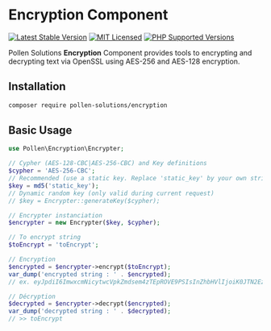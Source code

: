 # Encryption Component

[![Latest Stable Version](https://img.shields.io/packagist/v/pollen-solutions/encryption.svg?style=for-the-badge)](https://packagist.org/packages/pollen-solutions/encryption)
[![MIT Licensed](https://img.shields.io/badge/license-MIT-green?style=for-the-badge)](LICENSE.md)
[![PHP Supported Versions](https://img.shields.io/badge/PHP->=7.4-8892BF?style=for-the-badge&logo=php)](https://www.php.net/supported-versions.php)

Pollen Solutions **Encryption** Component provides tools to encrypting and decrypting text via OpenSSL using AES-256 and AES-128 encryption.

## Installation

```bash
composer require pollen-solutions/encryption
```

## Basic Usage

```php
use Pollen\Encryption\Encrypter;

// Cypher (AES-128-CBC|AES-256-CBC) and Key definitions
$cypher = 'AES-256-CBC';
// Recommended (use a static key. Replace 'static_key' by your own string)
$key = md5('static_key');
// Dynamic random key (only valid during current request)
// $key = Encrypter::generateKey($cypher);

// Encrypter instanciation
$encrypter = new Encrypter($key, $cypher);

// To encrypt string
$toEncrypt = 'toEncrypt';

// Encryption
$encrypted = $encrypter->encrypt($toEncrypt);
var_dump('encrypted string : ' . $encrypted);
// ex. eyJpdiI6ImwxcmNicytwcVpkZmdsem4zTEpROVE9PSIsInZhbHVlIjoiK0JTN2EzWFVFazJoYi9abk1maW4vZz09IiwibWFjIjoiNDFiMzNlNzJkZjQxNGNhNmQyYmQ3MmViYjc0MTMyNmZiOTJmZTdlNDNmZmZiZGM3NzE1ZTc5YzE3YjIyZGQwZCJ9 

// Décryption
$decrypted = $encrypter->decrypt($encrypted);
var_dump('decrypted string : ' . $decrypted);
// >> toEncrypt

```